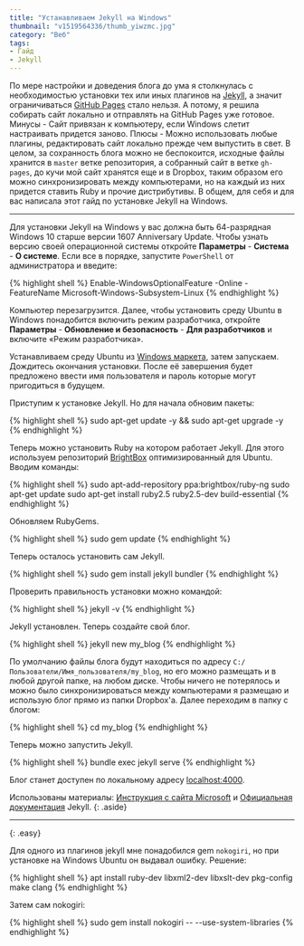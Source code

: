 ```yaml
---
title: "Устанавливаем Jekyll на Windows"
thumbnail: "v1519564336/thumb_yiwzmc.jpg"
category: "Веб"
tags:
- Гайд
- Jekyll
---
```


По мере настройки и доведения блога до ума я столкнулась с необходимостью установки тех или иных плагинов на [Jekyll][1], а значит ограничиваться [GitHub Pages][2] стало нельзя. А потому, я решила собирать сайт локально и отправлять на GitHub Pages уже готовое. Минусы - Сайт привязан к компьютеру, если Windows слетит настраивать придется заново. Плюсы - Можно использовать любые плагины, редактировать сайт локально прежде чем выпустить в свет. В целом, за сохранность блога можно не беспокоится, исходные файлы хранится в `master` ветке репозитория, а собранный сайт в ветке `gh-pages`, до кучи мой сайт хранятся еще и в Dropbox, таким образом его можно синхронизировать между компьютерами, но на каждый из них придется ставить Ruby и прочие дистрибутивы.  В общем, для себя и для вас написала этот гайд по установке Jekyll на Windows.

<!-- more -->

---

Для установки Jekyll на Windows у вас должна быть 64-разрядная Windows 10 старше версии 1607 Anniversary Update. Чтобы узнать версию своей операционной системы откройте **Параметры** - **Система** - **О системе**. Если все в порядке, запустите `PowerShell` от администратора и введите:

{% highlight shell %}
Enable-WindowsOptionalFeature -Online -FeatureName Microsoft-Windows-Subsystem-Linux
{% endhighlight %}

Компьютер перезагрузится. Далее, чтобы установить среду Ubuntu в Windows понадобится включить режим разработчика, откройте **Параметры** - **Обновление и безопасность** - **Для разработчиков** и включите «Режим разработчика».

Устанавливаем среду Ubuntu из [Windows маркета][5], затем запускаем. Дождитесь окончания установки. После её завершения будет предложено ввести имя пользователя и пароль которые могут пригодиться в будущем.

Приступим к установке Jekyll. Но для начала обновим пакеты:

{% highlight shell %}
sudo apt-get update -y && sudo apt-get upgrade -y
{% endhighlight %}

Теперь можно установить Ruby на котором работает Jekyll. Для этого используем репозиторий [BrightBox][6] оптимизированный для Ubuntu. Вводим команды:

{% highlight shell %}
sudo apt-add-repository ppa:brightbox/ruby-ng
sudo apt-get update
sudo apt-get install ruby2.5 ruby2.5-dev build-essential
{% endhighlight %}

Обновляем RubyGems.

{% highlight shell %}
sudo gem update
{% endhighlight %}

Теперь осталось установить сам Jekyll.

{% highlight shell %}
sudo gem install jekyll bundler
{% endhighlight %}

Проверить правильность установки можно командой:

{% highlight shell %}
jekyll -v
{% endhighlight %}

Jekyll установлен. Теперь создайте свой блог.

{% highlight shell %}
jekyll new my_blog
{% endhighlight %}

По умолчанию файлы блога  будут находиться по адресу `C:/Пользователи/Имя_пользователя/my_blog`, но его можно размещать и в любой другой папке, на любом диске. Чтобы ничего не потерялось и можно было синхронизироваться между компьютерами я размещаю и использую блог прямо из папки Dropbox'a. Далее переходим в папку с блогом:

{% highlight shell %}
cd my_blog
{% endhighlight %}

Теперь можно запустить Jekyll.

{% highlight shell %}
bundle exec jekyll serve
{% endhighlight %}

Блог станет доступен по локальному адресу [localhost:4000][7].

Использованы материалы: [Инструкция с сайта Microsoft][3] и [Официальная документация][4] Jekyll.
{: .aside}

---
{: .easy}

Для одного из плагинов jekyll мне понадобился gem `nokogiri`, но при установке на Windows Ubuntu он выдавал ошибку. Решение:

{% highlight shell %}
apt install ruby-dev libxml2-dev libxslt-dev pkg-config make clang
{% endhighlight %}

Затем сам nokogiri:

{% highlight shell %}
sudo gem install nokogiri -- --use-system-libraries
{% endhighlight %}

[1]:    http://jekyllrb.com/
[2]:    https://pages.github.com/
[3]:    https://msdn.microsoft.com/en-us/commandline/wsl/install_guide#for-anniversary-update-and-creators-update-install-using-lxrun
[4]:    https://jekyllrb.com/docs/windows/
[5]:    https://www.microsoft.com/store/productId/9NBLGGH4MSV6
[6]:    https://www.brightbox.com/docs/ruby/ubuntu/
[7]:    http://localhost:4000